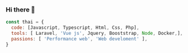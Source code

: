 ### Hi there 👋

```javascript
const thai = {
  code: [Javascript, Typescript, Html, Css, Php],
  tools: [ Laravel, 'Vue js', Jquery, Booststrap, Node, Docker,],
  passions: [ 'Performance web', 'Web develoment' ],  
}
``` 
<!--
**JuanKno/juankno** is a ✨ _special_ ✨ repository because its `README.md` (this file) appears on your GitHub profile.

Here are some ideas to get you started:

- 🔭 I’m currently working on ...
- 🌱 I’m currently learning ...
- 👯 I’m looking to collaborate on ...
- 🤔 I’m looking for help with ...
- 💬 Ask me about ...
- 📫 How to reach me: ...
- 😄 Pronouns: ...
- ⚡ Fun fact: ...
-->
